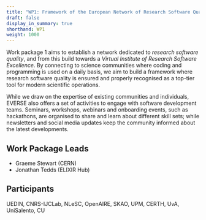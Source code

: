 ```yaml
---
title: "WP1: Framework of the European Network of Research Software Quality"
draft: false
display_in_summary: true
shorthand: WP1
weight: 1000
---
```


Work package 1 aims to establish a network dedicated to *research software quality*, and from this build towards a *Virtual Institute of Research Software Excellence*. By connecting to science communities where coding and programming is used on a daily basis, we aim to build a framework where research software quality is ensured and properly recognised as a top-tier tool for modern scientific operations.

While we draw on the expertise of existing communities and individuals, EVERSE also offers a set of activities to engage with software development teams. Seminars, workshops, webinars and onboarding events, such as hackathons, are organised to share and learn about different skill sets; while newsletters and social media updates keep the community informed about the latest developments. 


## Work Package Leads

- Graeme Stewart (CERN)
- Jonathan Tedds (ELIXIR Hub)

## Participants

UEDIN, CNRS-IJCLab, NLeSC, OpenAIRE, SKAO, UPM, CERTH, UvA, UniSalento, CU
